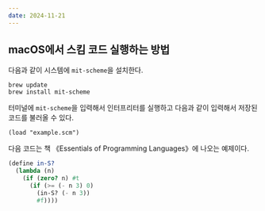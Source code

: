 ```yaml
---
date: 2024-11-21
---
```


## macOS에서 스킴 코드 실행하는 방법

다음과 같이 시스템에 `mit-scheme`을 설치한다.

```
brew update
brew install mit-scheme
```

터미널에 `mit-scheme`을 입력해서 인터프리터를 실행하고 다음과 같이 입력해서 저장된 코드를 불러올 수 있다.

```
(load "example.scm")
```

다음 코드는 책 《Essentials of Programming Languages》에 나오는 예제이다.

```scheme
(define in-S?
  (lambda (n)
    (if (zero? n) #t
      (if (>= (- n 3) 0)
        (in-S? (- n 3))
        #f))))
```
